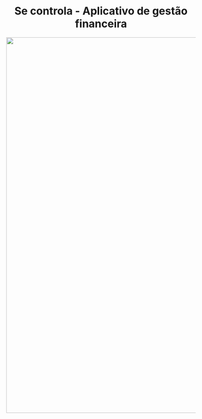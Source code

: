 <div align="center">
  <h1>Se controla - Aplicativo de gestão financeira </h1>
</div>

<div align="center">
  <img src="https://drive.google.com/uc?export=view&id=1raGMi1QmsBBYpMRKTD0wr2oNFoNFqPk5" width="1000">
</div>
